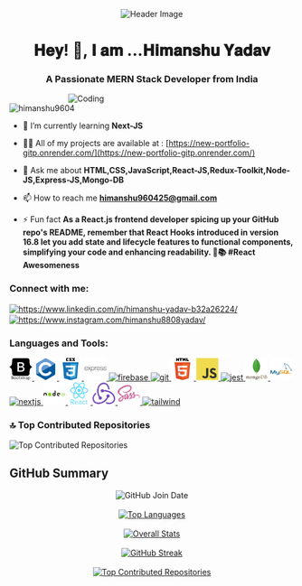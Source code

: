  
<p align="center">
  <img width="900" src="https://user-images.githubusercontent.com/40719899/205479251-ffba5354-583f-491b-a1ef-ce919083e2b1.gif" alt="Header Image">
</p>
<h1 align="center">𝐇𝐞𝐲! 👋, 𝐈 𝐚𝐦 ...𝐇𝐢𝐦𝐚𝐧𝐬𝐡𝐮 𝐘𝐚𝐝𝐚𝐯</h1>

<!-- <div align="center"> <img width="900"  src="https://raw.githubusercontent.com/Himanshu9604/Himanshu9604/main/github-header-image.png"> </div> -->

<h3 align="center">A Passionate MERN Stack Developer from India</h3>
<!-- <img align="right" alt="Coding" width="400" src="https://raw.githubusercontent.com/devSouvik/devSouvik/master/gif3.gif"> -->
<img align="right" alt="Coding" width="400" src="https://media.tenor.com/rePDfDWO3XoAAAAd/hacking.gif">

<p align="left"> <img src="https://komarev.com/ghpvc/?username=himanshu9604&label=Profile%20views&color=0e75b6&style=flat" alt="himanshu9604" /> </p>

- 🌱 I’m currently learning **Next-JS**

- 👨‍💻 All of my projects are available at : [https://new-portfolio-gitp.onrender.com/](https://new-portfolio-gitp.onrender.com/)

- 💬 Ask me about **HTML,CSS,JavaScript,React-JS,Redux-Toolkit,Node-JS,Express-JS,Mongo-DB**

- 📫 How to reach me **himanshu960425@gmail.com**

- ⚡ Fun fact **As a React.js frontend developer spicing up your GitHub repo's README, remember that React Hooks introduced in version 16.8 let you add state and lifecycle features to functional components, simplifying your code and enhancing readability. 🔗📚 #React Awesomeness**
<h3 align="left">Connect with me:</h3>

<p align="left">
<a href="https://linkedin.com/in/https://www.linkedin.com/in/himanshu-yadav-b32a26224/" target="blank"><img align="center" src="https://raw.githubusercontent.com/rahuldkjain/github-profile-readme-generator/master/src/images/icons/Social/linked-in-alt.svg" alt="https://www.linkedin.com/in/himanshu-yadav-b32a26224/" height="30" width="40" /></a>
<a href="https://instagram.com/https://www.instagram.com/himanshu8808yadav/" target="blank"><img align="center" src="https://raw.githubusercontent.com/rahuldkjain/github-profile-readme-generator/master/src/images/icons/Social/instagram.svg" alt="https://www.instagram.com/himanshu8808yadav/" height="30" width="40" /></a>
</p>

<h3 align="left">Languages and Tools:</h3>
<p align="left"> <a href="https://getbootstrap.com" target="_blank" rel="noreferrer"> <img src="https://raw.githubusercontent.com/devicons/devicon/master/icons/bootstrap/bootstrap-plain-wordmark.svg" alt="bootstrap" width="40" height="40"/> </a> <a href="https://www.cprogramming.com/" target="_blank" rel="noreferrer"> <img src="https://raw.githubusercontent.com/devicons/devicon/master/icons/c/c-original.svg" alt="c" width="40" height="40"/> </a> <a href="https://www.w3schools.com/css/" target="_blank" rel="noreferrer"> <img src="https://raw.githubusercontent.com/devicons/devicon/master/icons/css3/css3-original-wordmark.svg" alt="css3" width="40" height="40"/> </a> <a href="https://expressjs.com" target="_blank" rel="noreferrer"> <img src="https://raw.githubusercontent.com/devicons/devicon/master/icons/express/express-original-wordmark.svg" alt="express" width="40" height="40"/> </a> <a href="https://firebase.google.com/" target="_blank" rel="noreferrer"> <img src="https://www.vectorlogo.zone/logos/firebase/firebase-icon.svg" alt="firebase" width="40" height="40"/> </a> <a href="https://git-scm.com/" target="_blank" rel="noreferrer"> <img src="https://www.vectorlogo.zone/logos/git-scm/git-scm-icon.svg" alt="git" width="40" height="40"/> </a> <a href="https://www.w3.org/html/" target="_blank" rel="noreferrer"> <img src="https://raw.githubusercontent.com/devicons/devicon/master/icons/html5/html5-original-wordmark.svg" alt="html5" width="40" height="40"/> </a> <a href="https://developer.mozilla.org/en-US/docs/Web/JavaScript" target="_blank" rel="noreferrer"> <img src="https://raw.githubusercontent.com/devicons/devicon/master/icons/javascript/javascript-original.svg" alt="javascript" width="40" height="40"/> </a> <a href="https://jestjs.io" target="_blank" rel="noreferrer"> <img src="https://www.vectorlogo.zone/logos/jestjsio/jestjsio-icon.svg" alt="jest" width="40" height="40"/> </a> <a href="https://www.mongodb.com/" target="_blank" rel="noreferrer"> <img src="https://raw.githubusercontent.com/devicons/devicon/master/icons/mongodb/mongodb-original-wordmark.svg" alt="mongodb" width="40" height="40"/> </a> <a href="https://www.mysql.com/" target="_blank" rel="noreferrer"> <img src="https://raw.githubusercontent.com/devicons/devicon/master/icons/mysql/mysql-original-wordmark.svg" alt="mysql" width="40" height="40"/> </a> <a href="https://nextjs.org/" target="_blank" rel="noreferrer"> <img src="https://cdn.worldvectorlogo.com/logos/nextjs-2.svg" alt="nextjs" width="40" height="40"/> </a> <a href="https://nodejs.org" target="_blank" rel="noreferrer"> <img src="https://raw.githubusercontent.com/devicons/devicon/master/icons/nodejs/nodejs-original-wordmark.svg" alt="nodejs" width="40" height="40"/> </a> <a href="https://reactjs.org/" target="_blank" rel="noreferrer"> <img src="https://raw.githubusercontent.com/devicons/devicon/master/icons/react/react-original-wordmark.svg" alt="react" width="40" height="40"/> </a> <a href="https://redux.js.org" target="_blank" rel="noreferrer"> <img src="https://raw.githubusercontent.com/devicons/devicon/master/icons/redux/redux-original.svg" alt="redux" width="40" height="40"/> </a> <a href="https://sass-lang.com" target="_blank" rel="noreferrer"> <img src="https://raw.githubusercontent.com/devicons/devicon/master/icons/sass/sass-original.svg" alt="sass" width="40" height="40"/> </a> <a href="https://tailwindcss.com/" target="_blank" rel="noreferrer"> <img src="https://www.vectorlogo.zone/logos/tailwindcss/tailwindcss-icon.svg" alt="tailwind" width="40" height="40"/> </a> </p>


### 🔝 Top Contributed Repositories

![Top Contributed Repositories](https://github-contributor-stats.vercel.app/api?username=Himanshu9604&limit=5&theme=radical&combine_all_yearly_contributions=true&hide_border=true)

## GitHub Summary

<div align="center">
  <img src="https://img.shields.io/badge/GitHub%20Join%20Date-April%202021-brightgreen" alt="GitHub Join Date">
</div>

<br>

<div align="center">
  <a href="https://github-readme-stats.vercel.app/api/top-langs/?username=himanshu9604&layout=compact&theme=radical">
    <img src="https://github-readme-stats.vercel.app/api/top-langs/?username=himanshu9604&layout=compact&theme=radical" alt="Top Languages">
  </a>
</div>

<br>

<div align="center">
  <a href="https://github-readme-stats.vercel.app/api?username=himanshu9604&show_icons=true&theme=radical">
    <img src="https://github-readme-stats.vercel.app/api?username=himanshu9604&show_icons=true&theme=radical" alt="Overall Stats">
  </a>
</div>

<br>

<div align="center">
  <a href="https://github-readme-streak-stats.herokuapp.com/?user=himanshu9604&theme=radical">
    <img src="https://github-readme-streak-stats.herokuapp.com/?user=himanshu9604&theme=radical" alt="GitHub Streak">
  </a>
</div>

<br>

<div align="center">
  <a href="https://github-contributor-stats.vercel.app/api?username=Himanshu9604&limit=5&theme=radical&hide_border=true">
    <img src="https://github-contributor-stats.vercel.app/api?username=Himanshu9604&limit=5&theme=radical&hide_border=true" alt="Top Contributed Repositories">
  </a>
</div>
